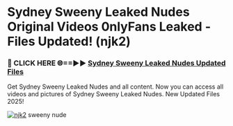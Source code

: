 # Sydney Sweeny Leaked Nudes Original Videos 0nlyFans Leaked - Files Updated! (njk2)

<h3>🔴 CLICK HERE 🌐==►► <a href="https://tinyurl.com/yrmya6cz" rel="nofollow">Sydney Sweeny Leaked Nudes Updated Files</a></h3>

Get Sydney Sweeny Leaked Nudes and all content. Now you can access all videos and pictures of Sydney Sweeny Leaked Nudes. New Updated Files 2025!

[![njk2](https://i.imgur.com/FMdXYCs.gif)](https://tinyurl.com/yrmya6cz)
sweeny nude
